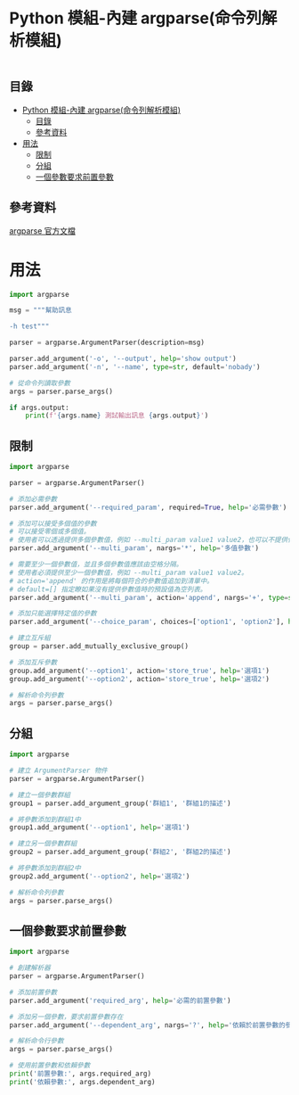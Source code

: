 # Python 模組-內建 argparse(命令列解析模組)

```
```

## 目錄

- [Python 模組-內建 argparse(命令列解析模組)](#python-模組-內建-argparse命令列解析模組)
  - [目錄](#目錄)
  - [參考資料](#參考資料)
- [用法](#用法)
  - [限制](#限制)
  - [分組](#分組)
  - [一個參數要求前置參數](#一個參數要求前置參數)

## 參考資料

[argparse 官方文檔](https://docs.python.org/zh-tw/3/library/argparse.html)

# 用法

```Python
import argparse

msg = """幫助訊息

-h test"""

parser = argparse.ArgumentParser(description=msg)

parser.add_argument('-o', '--output', help='show output')
parser.add_argument('-n', '--name', type=str, default='nobady')

# 從命令列讀取參數
args = parser.parse_args()

if args.output:
    print(f'{args.name} 測試輸出訊息 {args.output}')

```

## 限制

```Python
import argparse

parser = argparse.ArgumentParser()

# 添加必需參數
parser.add_argument('--required_param', required=True, help='必需參數')

# 添加可以接受多個值的參數
# 可以接受零個或多個值。
# 使用者可以透過提供多個參數值，例如 --multi_param value1 value2，也可以不提供任何參數值。
parser.add_argument('--multi_param', nargs='*', help='多值參數')

# 需要至少一個參數值，並且多個參數值應該由空格分隔。
# 使用者必須提供至少一個參數值，例如 --multi_param value1 value2。
# action='append' 的作用是將每個符合的參數值追加到清單中。
# default=[] 指定瞭如果沒有提供參數值時的預設值為空列表。
parser.add_argument('--multi_param', action='append', nargs='+', type=str, help='多值參數', default=[])

# 添加只能選擇特定值的參數
parser.add_argument('--choice_param', choices=['option1', 'option2'], help='可選值參數')

# 建立互斥組
group = parser.add_mutually_exclusive_group()

# 添加互斥參數
group.add_argument('--option1', action='store_true', help='選項1')
group.add_argument('--option2', action='store_true', help='選項2')

# 解析命令列參數
args = parser.parse_args()
```

## 分組

```Python
import argparse

# 建立 ArgumentParser 物件
parser = argparse.ArgumentParser()

# 建立一個參數群組
group1 = parser.add_argument_group('群組1', '群組1的描述')

# 將參數添加到群組1中
group1.add_argument('--option1', help='選項1')

# 建立另一個參數群組
group2 = parser.add_argument_group('群組2', '群組2的描述')

# 將參數添加到群組2中
group2.add_argument('--option2', help='選項2')

# 解析命令列參數
args = parser.parse_args()
```

## 一個參數要求前置參數

```Python
import argparse

# 創建解析器
parser = argparse.ArgumentParser()

# 添加前置參數
parser.add_argument('required_arg', help='必需的前置參數')

# 添加另一個參數，要求前置參數存在
parser.add_argument('--dependent_arg', nargs='?', help='依賴於前置參數的參數')

# 解析命令行參數
args = parser.parse_args()

# 使用前置參數和依賴參數
print('前置參數:', args.required_arg)
print('依賴參數:', args.dependent_arg)
```